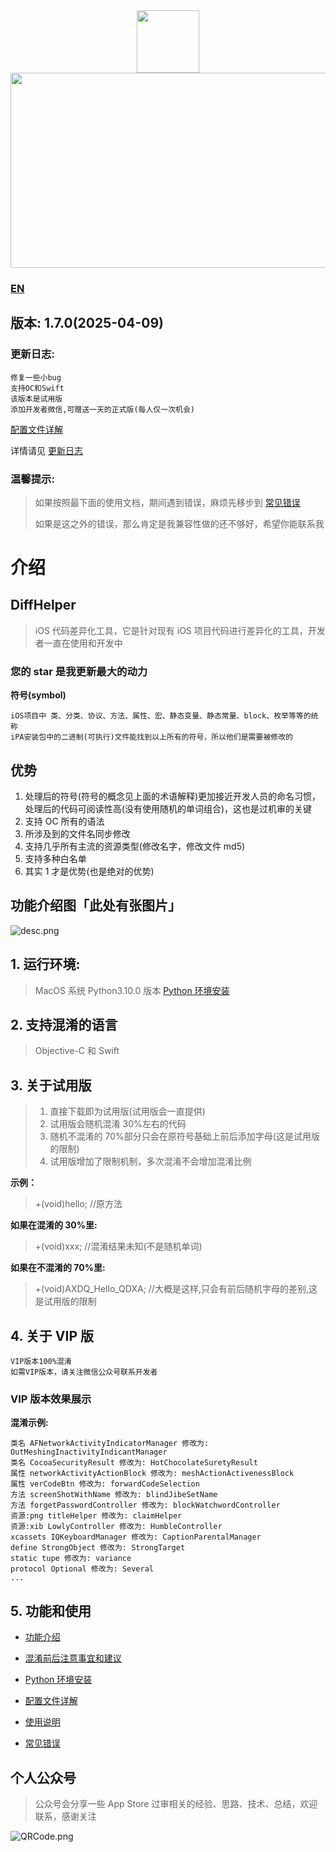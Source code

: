 <div align=center>
<img src="https://i.loli.net/2020/02/28/H5ukD27Wa1olx4h.png" width = "100" height = "100"/>
</div>

<div align=center>
<img src="https://i.loli.net/2021/08/14/whD2qBsblmfGxna.png" width = "908" height = "312"/>
</div>


### [EN](https://github.com/rowliny/DiffHelper/blob/master/README-EN.md)



## 版本: **1.7.0(2025-04-09)**

### 更新日志:

```
修复一些小bug
支持OC和Swift
该版本是试用版
添加开发者微信,可赠送一天的正式版(每人仅一次机会)
```

[配置文件详解](https://github.com/rowliny/DiffHelper/wiki/配置文件详解)

详情请见 [更新日志](https://github.com/rowliny/DiffHelper/wiki/更新日志)

### 温馨提示:

> 如果按照最下面的使用文档，期间遇到错误，麻烦先移步到 [常见错误](https://github.com/rowliny/DiffHelper/wiki/常见错误)
>
> 如果是这之外的错误，那么肯定是我兼容性做的还不够好，希望你能联系我

# 介绍

## DiffHelper

> iOS 代码差异化工具，它是针对现有 iOS 项目代码进行差异化的工具，开发者一直在使用和开发中

### 您的 star 是我更新最大的动力

**符号(symbol)**

```
iOS项目中 类、分类、协议、方法、属性、宏、静态变量、静态常量、block、枚举等等的统称
iPA安装包中的二进制(可执行)文件能找到以上所有的符号，所以他们是需要被修改的
```

## 优势

1. 处理后的符号(符号的概念见上面的术语解释)更加接近开发人员的命名习惯，处理后的代码可阅读性高(没有使用随机的单词组合)，这也是过机审的关键
2. 支持 OC 所有的语法
3. 所涉及到的文件名同步修改
4. 支持几乎所有主流的资源类型(修改名字，修改文件 md5)
5. 支持多种白名单
6. 其实 1 才是优势(也是绝对的优势)

## 功能介绍图「此处有张图片」

![desc.png](https://i.loli.net/2020/03/29/WwfGeCxLoKNiIp8.png)

## 1. 运行环境:

> MacOS 系统 Python3.10.0 版本 [Python 环境安装](https://github.com/rowliny/DiffHelper/wiki/Python环境安装)

## 2. 支持混淆的语言

> Objective-C 和 Swift

## 3. 关于试用版

> 1. 直接下载即为试用版(试用版会一直提供)
> 2. 试用版会随机混淆 30%左右的代码
> 3. 随机不混淆的 70%部分只会在原符号基础上前后添加字母(这是试用版的限制)
> 4. 试用版增加了限制机制，多次混淆不会增加混淆比例

**示例：**

> +(void)hello; //原方法

**如果在混淆的 30%里:**

> +(void)xxx; //混淆结果未知(不是随机单词)

**如果在不混淆的 70%里:**

> +(void)AXDQ_Hello_QDXA; //大概是这样,只会有前后随机字母的差别,这是试用版的限制

## 4. 关于 VIP 版

```
VIP版本100%混淆
如需VIP版本，请关注微信公众号联系开发者
```

### VIP 版本效果展示

**混淆示例:**

```
类名 AFNetworkActivityIndicatorManager 修改为: OutMeshingInactivityIndicantManager
类名 CocoaSecurityResult 修改为: HotChocolateSuretyResult
属性 networkActivityActionBlock 修改为: meshActionActivenessBlock
属性 verCodeBtn 修改为: forwardCodeSelection
方法 screenShotWithName 修改为: blindJibeSetName
方法 forgetPasswordController 修改为: blockWatchwordController
资源:png titleHelper 修改为: claimHelper
资源:xib LowlyController 修改为: HumbleController
xcassets IQKeyboardManager 修改为: CaptionParentalManager
define StrongObject 修改为: StrongTarget
static tupe 修改为: variance
protocol Optional 修改为: Several
...
```

## 5. 功能和使用

- [功能介绍](https://github.com/rowliny/DiffHelper/wiki/功能介绍)

- [混淆前后注意事宜和建议](https://github.com/rowliny/DiffHelper/wiki/混淆前后注意事宜和建议)

- [Python 环境安装](https://github.com/rowliny/DiffHelper/wiki/Python环境安装)

- [配置文件详解](https://github.com/rowliny/DiffHelper/wiki/配置文件详解)

- [使用说明](https://github.com/rowliny/DiffHelper/wiki/使用说明)

- [常见错误](https://github.com/rowliny/DiffHelper/wiki/常见错误)

## 个人公众号

> 公众号会分享一些 App Store 过审相关的经验、思路、技术、总结，欢迎联系，感谢关注

![QRCode.png](https://i.loli.net/2020/02/08/Zdhmz9ot8N5Hw3c.png)
